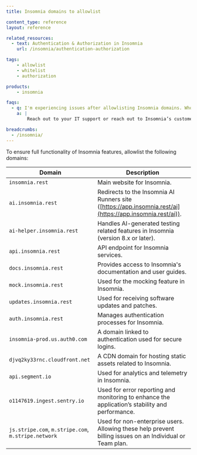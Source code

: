 ```yaml
---
title: Insomnia domains to allowlist

content_type: reference
layout: reference

related_resources:
  - text: Authentication & Authorization in Insomnia
    url: /insomnia/authentication-authorization

tags:
    - allowlist
    - whitelist
    - authorization

products:
    - insomnia

faqs:
  - q: I'm experiencing issues after allowlisting Insomnia domains. Who can I reach out to for help?
    a: |
        Reach out to your IT support or reach out to Insomnia’s customer service at support@insomnia.rest or [https://support.konghq.com/support/s/](https://support.konghq.com/support/s/).

breadcrumbs:
  - /insomnia/
---
```


To ensure full functionality of Insomnia features, allowlist the following domains:

| Domain | Description |
|--------|-------------|
| `insomnia.rest` | Main website for Insomnia. | 
| `ai.insomnia.rest` | Redirects to the Insomnia AI Runners site ([https://app.insomnia.rest/ai](https://app.insomnia.rest/ai)). | 
| `ai-helper.insomnia.rest` | Handles AI-generated testing related features in Insomnia (version 8.x or later). | 
| `api.insomnia.rest` | API endpoint for Insomnia services. | 
| `docs.insomnia.rest` | Provides access to Insomnia's documentation and user guides. | 
| `mock.insomnia.rest` | Used for the mocking feature in Insomnia. | 
| `updates.insomnia.rest` | Used for receiving software updates and patches. | 
| `auth.insomnia.rest` | Manages authentication processes for Insomnia. | 
| `insomnia-prod.us.auth0.com` | A domain linked to authentication used for secure logins. | 
| `djvq2ky33rnc.cloudfront.net` | A CDN domain for hosting static assets related to Insomnia. | 
| `api.segment.io` | Used for analytics and telemetry in Insomnia. | 
| `o1147619.ingest.sentry.io` | Used for error reporting and monitoring to enhance the application’s stability and performance. | 
| `js.stripe.com`, `m.stripe.com`, `m.stripe.network` | Used for non-enterprise users. Allowing these help prevent billing issues on an Individual or Team plan. | 
